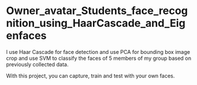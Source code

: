# Owner_avatar_Students_face_recognition_using_HaarCascade_and_Eigenfaces

I use Haar Cascade for face detection and use PCA for bounding box image crop and use SVM to classify the faces of 5 members of my group based on previously collected data. 

With this project, you can capture, train and test with your own faces.
